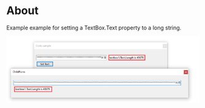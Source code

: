 ﻿# About

Example example for setting a TextBox.Text property to a long string.

![img](assets/screen.png)
